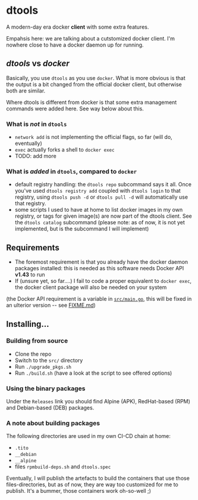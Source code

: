 # dtools

A modern-day era docker **client** with some extra features.

Empahsis here: we are talking about a cutstomized docker client. I'm nowhere close to have a docker daemon up for running.

## *dtools* vs *docker*

Basically, you use `dtools` as you use `docker`. What is more obvious is that the output is a bit changed from the official docker client, but otherwise both are similar.

Where dtools is different from docker is that some extra management commands were added here. See way below about this.

### What is *not* in `dtools`

- `network add` is not implementing the official flags, so far (will do, eventually)
- `exec` actually forks a shell to `docker exec`
- TODO: add more

### What is *added* in `dtools`, compared to `docker`

- default registry handling: the `dtools repo` subcommand says it all.
  Once you've used `dtools registry add` coupled with `dtools login` to that registry, using `dtools push -d` or `dtools pull -d` will automatically use that registry.
- some scripts I used to have at home to list docker images in my own registry, or tags for given image(s) are now part of the dtools client.
  See the `dtools catalog` subcommand (please note: as of now, it is not yet implemented, but is the subcommand I will implement)

## Requirements

- The foremost requirement is that you already have the docker daemon packages installed: this is needed as this software needs Docker API **v1.43** to run
- If (unsure yet, so far....) I fail to code a proper equivalent to `docker exec`, the docker client package will also be needed on your system

(the Docker API requirement is a variable in [`src/main.go`](./src/main.go#L15), this will be fixed in an ulterior version -- see [FIXME.md](./FIXME.md))

## Installing...

### Building from source

- Clone the repo
- Switch to the `src/` directory
- Run `./upgrade_pkgs.sh`
- Run `./build.sh` (have a look at the script to see offered options)

### Using the binary packages

Under the `Releases` link you should find Alpine (APK), RedHat-based (RPM) and Debian-based (DEB) packages.

### A note about building packages

The following directories are used in my own CI-CD chain at home:

- `.tito`
- `__debian`
- `__alpine`
- files `rpmbuild-deps.sh` and `dtools.spec`

Eventually, I will publish the artefacts to build the containers that use those files-directories, but as of now, they are way too customized for me to publish.
It's a bummer, those containers work oh-so-well ;)
